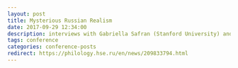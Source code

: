 ```yaml
---
layout: post
title: Mysterious Russian Realism
date: 2017-09-29 12:34:00
description: interviews with Gabriella Safran (Stanford University) and Ilya Kliger (New York Univerisity) - participants of the International Conference "Effects of Verisimilitude: Modes of Russian Realism"
tags: conference
categories: conference-posts
redirect: https://philology.hse.ru/en/news/209833794.html
---
```

